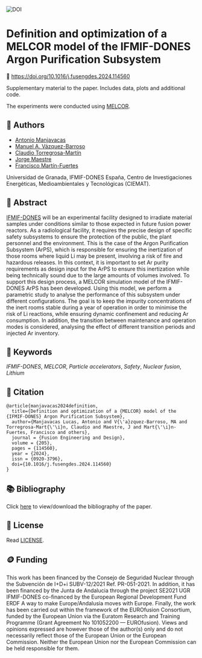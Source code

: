 ![DOI](https://img.shields.io/badge/DOI-10.1016%2Fj.fusengdes.2024.114560-blue)

# Definition and optimization of a MELCOR model of the IFMIF-DONES Argon Purification Subsystem

🔗 https://doi.org/10.1016/j.fusengdes.2024.114560

Supplementary material to the paper. Includes data, plots and additional code.

The experiments were conducted using [MELCOR](https://www.sandia.gov/MELCOR/).

## 👥 Authors

* [Antonio Manjavacas](mailto:manjavacas@ugr.es)
* [Manuel A. Vázquez-Barroso](mailto:manvazbar@ugr.es)
* [Claudio Torregrosa-Martín](mailto:claudio.torregrosa@ifmif-dones.es)
* [Jorge Maestre](mailto:jorge.maestre@ifmif-dones.es)
* [Francisco Martín-Fuertes](mailto:francisco.martin-fuertes@ciemat.es)

Universidad de Granada, IFMIF-DONES España, Centro de Investigaciones Energéticas, Medioambientales y Tecnológicas (CIEMAT).

## 📖 Abstract

[IFMIF-DONES](https://ifmif-dones.es/) will be an experimental facility designed to irradiate material samples under conditions similar to those expected in future fusion power reactors. As a radiological facility, it requires the precise design of specific safety subsystems to ensure the protection of the public, the plant personnel and the environment. This is the case of the Argon Purification Subsystem (ArPS), which is responsible for ensuring the inertization of those rooms where liquid Li may be present, involving a risk of fire and hazardous releases. In this context, it is important to set Ar purity requirements as design input for the ArPS to ensure this inertization while being technically sound due to the large amounts of volumes involved. To support this design process, a MELCOR simulation model of the IFMIF-DONES ArPS has been developed. Using this model, we perform a parametric study to analyse the performance of this subsystem under different configurations. The goal is to keep the impurity concentrations of the inert rooms stable during a year of operation in order to minimise the risk of Li reactions, while ensuring dynamic confinement and reducing Ar consumption. In addition, the transition between maintenance and operation modes is considered, analysing the effect of different transition periods and injected Ar inventory.

## 🔑 Keywords

*IFMIF-DONES*, *MELCOR*, *Particle accelerators*, *Safety*, *Nuclear fusion*, *Lithium*

## 📝 Citation

```
@article{manjavacas2024definition,
  title={Definition and optimization of a {MELCOR} model of the {IFMIF-DONES} Argon Purification Subsystem},
  author={Manjavacas Lucas, Antonio and V{\'a}zquez-Barroso, MA and Torregrosa-Mart{\'\i}n, Claudio and Maestre, J and Mart{\'\i}n-Fuertes, Francisco and others},
  journal = {Fusion Engineering and Design},
  volume = {205},
  pages = {114560},
  year = {2024},
  issn = {0920-3796},
  doi={10.1016/j.fusengdes.2024.114560}
}
```

## 📚 Bibliography

Click [here](bibliography.bib) to view/download the bibliography of the paper.

## 📄 License

Read [LICENSE](./LICENSE).

## 🪙 Funding

This work has been financed by the Consejo de Seguridad Nuclear through the Subvención de I+D+i SUBV-12/2021 Ref. PR-051-2021. In addition, it has been financed by the Junta de Andalucia through the project SE2021 UGR IFMIF-DONES co-financed by the European Regional Development Fund ERDF A way to make Europe/Andalusia moves with Europe. Finally, the work has been carried out within the framework of the EUROfusion Consortium, funded by the European Union via the Euratom Research and Training Programme (Grant Agreement No 101052200 — EUROfusion). Views and opinions expressed are however those of the author(s) only and do not necessarily reflect those of the European Union or the European Commission. Neither the European Union nor the European Commission can be held responsible for them. 
